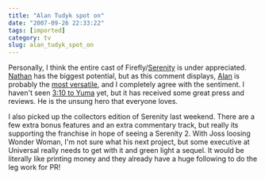```yaml
---
title: "Alan Tudyk spot on"
date: "2007-09-26 22:33:22"
tags: [imported]
category: tv
slug: alan_tudyk_spot_on
---
```


Personally, I think the entire cast of
Firefly/<a href="http://www.imdb.com/title/tt0379786/">Serenity</a> is under
appreciated. <a href="http://www.imdb.com/name/nm0277213/">Nathan</a> has the
biggest potential, but as this comment displays,
<a href="http://www.imdb.com/name/nm0876138/">Alan</a> is probably the
<a href="http://www.filmwad.com/the-alan-tudyk-effect-4621-p.html">most
versatile</a>, and I completely agree with the sentiment. I haven't seen
<a href="http://www.imdb.com/title/tt0381849/">3:10 to Yuma</a> yet, but it has
received some great press and reviews. He is the unsung hero that everyone
loves.

I also picked up the collectors edition of Serenity last weekend. There are a
few extra bonus features and an extra commentary track, but really its
supporting the franchise in hope of seeing a Serenity 2. With Joss loosing
Wonder Woman, I'm not sure what his next project, but some executive at
Universal really needs to get with it and green light a sequel. It would be
literally like printing money and they already have a huge following to do the
leg work for PR!
